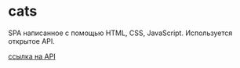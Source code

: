 # cats

SPA написанное с помощью HTML, CSS, JavaScript. Используется открытое API.

 [ссылка на API](https://thatcopy.pw/catapi/)
